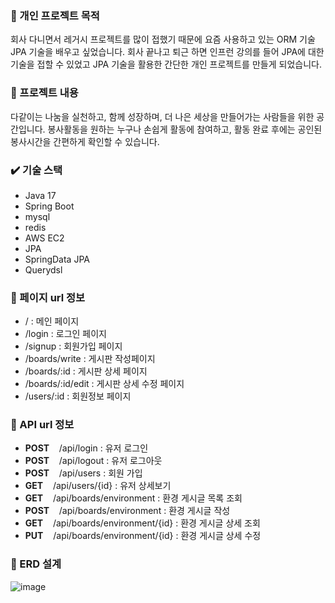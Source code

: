 
### :newspaper: 개인 프로젝트 목적
회사 다니면서 레거시 프로젝트를 많이 접했기 때문에 요즘 사용하고 있는 ORM 기술 JPA 기술을 배우고 싶었습니다.
회사 끝나고 퇴근 하면 인프런 강의를 들어 JPA에 대한 기술을 접할 수 있었고 JPA 기술을 활용한 간단한 개인 프로젝트를 만들게 되었습니다.

### :blue_book: 프로젝트 내용
다같이는 나눔을 실천하고, 함께 성장하며, 더 나은 세상을 만들어가는 사람들을 위한 공간입니다. 봉사활동을 원하는 누구나 손쉽게 활동에 참여하고, 활동 완료 후에는 공인된 봉사시간을 간편하게 확인할 수 있습니다.

### :heavy_check_mark: 기술 스택
- Java 17
- Spring Boot
- mysql
- redis
- AWS EC2
- JPA
- SpringData JPA
- Querydsl


### :memo: 페이지 url 정보
- /      : 메인 페이지
- /login : 로그인 페이지
- /signup : 회원가입 페이지
- /boards/write : 게시판 작성페이지
- /boards/:id : 게시판 상세 페이지
- /boards/:id/edit : 게시판 상세 수정 페이지
- /users/:id : 회원정보 페이지 


### :memo: API url 정보
- **POST** &nbsp;&nbsp; /api/login : 유저 로그인
- **POST** &nbsp;&nbsp; /api/logout : 유저 로그아웃
- **POST** &nbsp;&nbsp; /api/users : 회원 가입
- **GET**  &nbsp;&nbsp; /api/users/{id} : 유저 상세보기
- **GET**  &nbsp;&nbsp; /api/boards/environment : 환경 게시글 목록 조회
- **POST** &nbsp;&nbsp; /api/boards/environment : 환경 게시글 작성
- **GET**  &nbsp;&nbsp; /api/boards/environment/{id} : 환경 게시글 상세 조회
- **PUT**  &nbsp;&nbsp; /api/boards/environment/{id} : 환경 게시글 상세 수정


### 🔧 ERD 설계
![image](https://github.com/user-attachments/assets/2a3bc8b2-ebe3-4f77-8c4a-5e156553090b)


